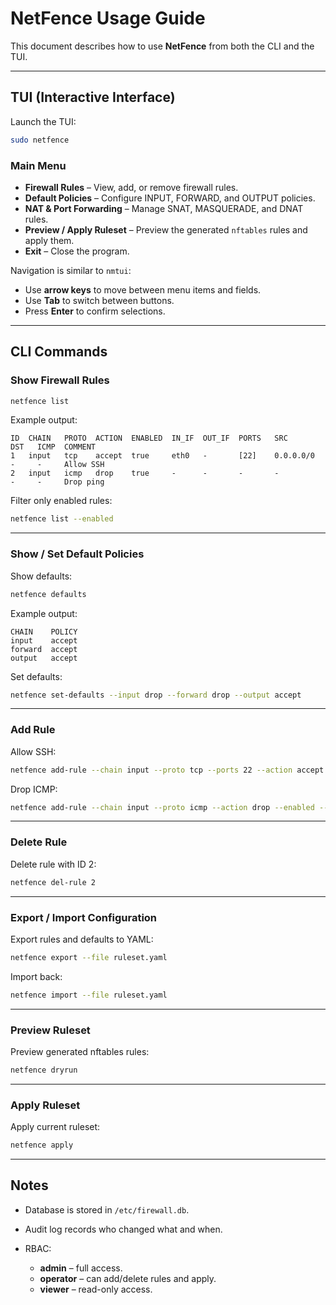 # NetFence Usage Guide

This document describes how to use **NetFence** from both the CLI and the TUI.

---

## TUI (Interactive Interface)

Launch the TUI:

```bash
sudo netfence
```

### Main Menu

* **Firewall Rules** – View, add, or remove firewall rules.
* **Default Policies** – Configure INPUT, FORWARD, and OUTPUT policies.
* **NAT & Port Forwarding** – Manage SNAT, MASQUERADE, and DNAT rules.
* **Preview / Apply Ruleset** – Preview the generated `nftables` rules and apply them.
* **Exit** – Close the program.

Navigation is similar to `nmtui`:

* Use **arrow keys** to move between menu items and fields.
* Use **Tab** to switch between buttons.
* Press **Enter** to confirm selections.

---

## CLI Commands

### Show Firewall Rules

```bash
netfence list
```

Example output:

```
ID  CHAIN   PROTO  ACTION  ENABLED  IN_IF  OUT_IF  PORTS   SRC           DST   ICMP  COMMENT
1   input   tcp    accept  true     eth0   -       [22]    0.0.0.0/0    -     -     Allow SSH
2   input   icmp   drop    true     -      -       -       -            -     -     Drop ping
```

Filter only enabled rules:

```bash
netfence list --enabled
```

---

### Show / Set Default Policies

Show defaults:

```bash
netfence defaults
```

Example output:

```
CHAIN    POLICY
input    accept
forward  accept
output   accept
```

Set defaults:

```bash
netfence set-defaults --input drop --forward drop --output accept
```

---

### Add Rule

Allow SSH:

```bash
netfence add-rule --chain input --proto tcp --ports 22 --action accept --enabled --comment "Allow SSH"
```

Drop ICMP:

```bash
netfence add-rule --chain input --proto icmp --action drop --enabled --comment "Drop ping"
```

---

### Delete Rule

Delete rule with ID 2:

```bash
netfence del-rule 2
```

---

### Export / Import Configuration

Export rules and defaults to YAML:

```bash
netfence export --file ruleset.yaml
```

Import back:

```bash
netfence import --file ruleset.yaml
```

---

### Preview Ruleset

Preview generated nftables rules:

```bash
netfence dryrun
```

---

### Apply Ruleset

Apply current ruleset:

```bash
netfence apply
```

---

## Notes

* Database is stored in `/etc/firewall.db`.
* Audit log records who changed what and when.
* RBAC:

  * **admin** – full access.
  * **operator** – can add/delete rules and apply.
  * **viewer** – read-only access.
